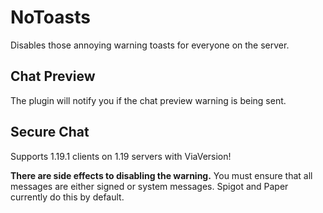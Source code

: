 # NoToasts

Disables those annoying warning toasts for everyone on the server.

## Chat Preview

The plugin will notify you if the chat preview warning is being sent.

## Secure Chat

Supports 1.19.1 clients on 1.19 servers with ViaVersion!

**There are side effects to disabling the warning.** You must ensure that all messages are either signed or system messages. Spigot and Paper currently do this by default.
